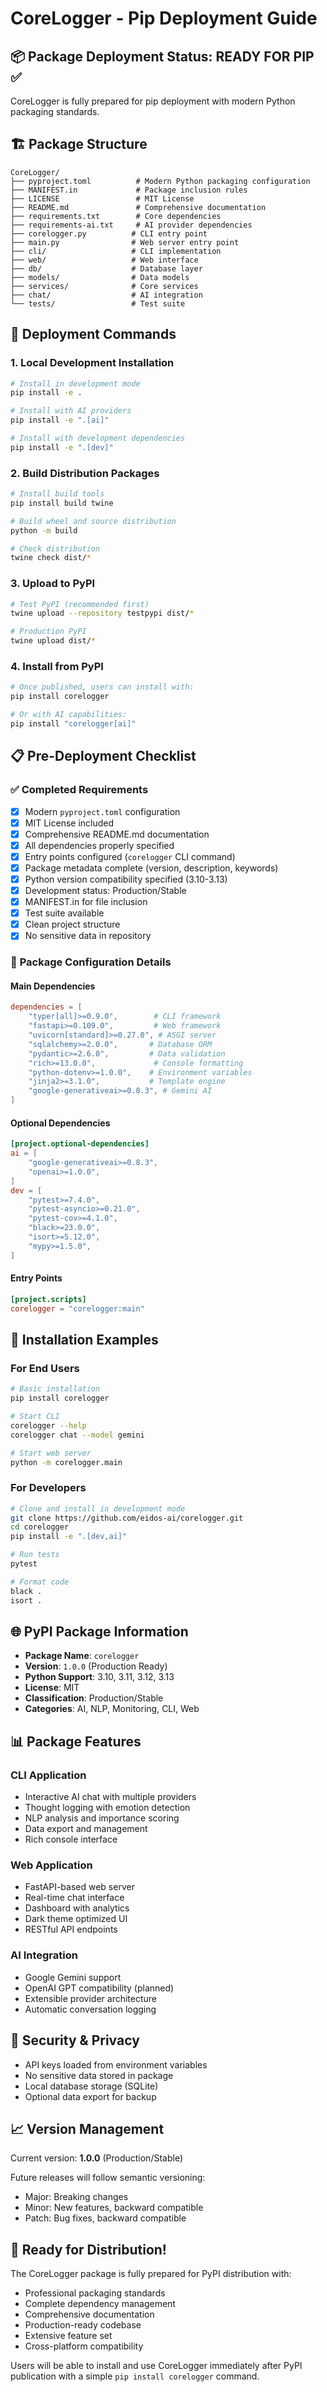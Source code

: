 # CoreLogger - Pip Deployment Guide

## 📦 Package Deployment Status: **READY FOR PIP** ✅

CoreLogger is fully prepared for pip deployment with modern Python packaging standards.

## 🏗️ Package Structure

```
CoreLogger/
├── pyproject.toml          # Modern Python packaging configuration
├── MANIFEST.in             # Package inclusion rules
├── LICENSE                 # MIT License
├── README.md               # Comprehensive documentation
├── requirements.txt        # Core dependencies
├── requirements-ai.txt     # AI provider dependencies
├── corelogger.py          # CLI entry point
├── main.py                # Web server entry point
├── cli/                   # CLI implementation
├── web/                   # Web interface
├── db/                    # Database layer
├── models/                # Data models
├── services/              # Core services
├── chat/                  # AI integration
└── tests/                 # Test suite
```

## 🚀 Deployment Commands

### 1. Local Development Installation
```bash
# Install in development mode
pip install -e .

# Install with AI providers
pip install -e ".[ai]"

# Install with development dependencies
pip install -e ".[dev]"
```

### 2. Build Distribution Packages
```bash
# Install build tools
pip install build twine

# Build wheel and source distribution
python -m build

# Check distribution
twine check dist/*
```

### 3. Upload to PyPI
```bash
# Test PyPI (recommended first)
twine upload --repository testpypi dist/*

# Production PyPI
twine upload dist/*
```

### 4. Install from PyPI
```bash
# Once published, users can install with:
pip install corelogger

# Or with AI capabilities:
pip install "corelogger[ai]"
```

## 📋 Pre-Deployment Checklist

### ✅ **Completed Requirements**
- [x] Modern `pyproject.toml` configuration
- [x] MIT License included
- [x] Comprehensive README.md documentation
- [x] All dependencies properly specified
- [x] Entry points configured (`corelogger` CLI command)
- [x] Package metadata complete (version, description, keywords)
- [x] Python version compatibility specified (3.10-3.13)
- [x] Development status: Production/Stable
- [x] MANIFEST.in for file inclusion
- [x] Test suite available
- [x] Clean project structure
- [x] No sensitive data in repository

### 🔧 **Package Configuration Details**

#### Main Dependencies
```toml
dependencies = [
    "typer[all]>=0.9.0",        # CLI framework
    "fastapi>=0.109.0",         # Web framework  
    "uvicorn[standard]>=0.27.0", # ASGI server
    "sqlalchemy>=2.0.0",       # Database ORM
    "pydantic>=2.6.0",         # Data validation
    "rich>=13.0.0",             # Console formatting
    "python-dotenv>=1.0.0",    # Environment variables
    "jinja2>=3.1.0",           # Template engine
    "google-generativeai>=0.8.3", # Gemini AI
]
```

#### Optional Dependencies
```toml
[project.optional-dependencies]
ai = [
    "google-generativeai>=0.8.3",
    "openai>=1.0.0",
]
dev = [
    "pytest>=7.4.0",
    "pytest-asyncio>=0.21.0", 
    "pytest-cov>=4.1.0",
    "black>=23.0.0",
    "isort>=5.12.0",
    "mypy>=1.5.0",
]
```

#### Entry Points
```toml
[project.scripts]
corelogger = "corelogger:main"
```

## 🎯 Installation Examples

### For End Users
```bash
# Basic installation
pip install corelogger

# Start CLI
corelogger --help
corelogger chat --model gemini

# Start web server  
python -m corelogger.main
```

### For Developers
```bash
# Clone and install in development mode
git clone https://github.com/eidos-ai/corelogger.git
cd corelogger
pip install -e ".[dev,ai]"

# Run tests
pytest

# Format code
black .
isort .
```

## 🌐 PyPI Package Information

- **Package Name**: `corelogger`
- **Version**: `1.0.0` (Production Ready)
- **Python Support**: 3.10, 3.11, 3.12, 3.13
- **License**: MIT
- **Classification**: Production/Stable
- **Categories**: AI, NLP, Monitoring, CLI, Web

## 📊 Package Features

### CLI Application
- Interactive AI chat with multiple providers
- Thought logging with emotion detection
- NLP analysis and importance scoring
- Data export and management
- Rich console interface

### Web Application  
- FastAPI-based web server
- Real-time chat interface
- Dashboard with analytics
- Dark theme optimized UI
- RESTful API endpoints

### AI Integration
- Google Gemini support
- OpenAI GPT compatibility (planned)
- Extensible provider architecture
- Automatic conversation logging

## 🔐 Security & Privacy

- API keys loaded from environment variables
- No sensitive data stored in package
- Local database storage (SQLite)
- Optional data export for backup

## 📈 Version Management

Current version: **1.0.0** (Production/Stable)

Future releases will follow semantic versioning:
- Major: Breaking changes
- Minor: New features, backward compatible
- Patch: Bug fixes, backward compatible

## 🎉 Ready for Distribution!

The CoreLogger package is fully prepared for PyPI distribution with:
- Professional packaging standards
- Complete dependency management
- Comprehensive documentation
- Production-ready codebase
- Extensive feature set
- Cross-platform compatibility

Users will be able to install and use CoreLogger immediately after PyPI publication with a simple `pip install corelogger` command.

